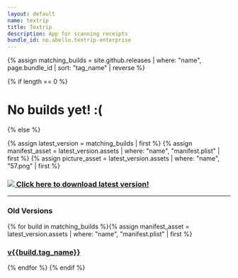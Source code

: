 ```yaml
---
layout: default
name: textrip
title: Textrip
description: App for scanning receipts
bundle_id: no.abello.textrip-enterprise
---
```

{% assign matching_builds = site.github.releases | where: "name", page.bundle_id | sort: "tag_name" | reverse %}

{% if length == 0 %}
<h1 class="center">No builds yet! :(</h1>
{% else %}

{% assign latest_version = matching_builds | first %}
{% assign manifest_asset = latest_version.assets | where: "name", "manifest.plist" | first %}
{% assign picture_asset = latest_version.assets | where: "name", "57.png" | first %}

<h3 class="center">
	<a class="btn install" href="itms-services://?action=download-manifest&url={{ manifest_asset.browser_download_url }}" style="text-align: center;">
    	<img src="{{ picture_asset.browser_download_url }}"/>
    	Click here to download latest version!
	</a>
</h3>

---
<h3 class="center">
Old Versions
</h3>
{% for build in matching_builds %}{% assign manifest_asset = latest_version.assets | where: "name", "manifest.plist" | first %}
<h3 class="center"><a href="itms-services://?action=download-manifest&url={{ manifest_asset.browser_download_url }}">v{{build.tag_name}}</a></h3>{% endfor %}
{% endif %}
